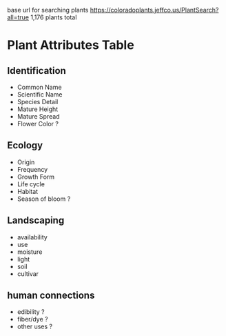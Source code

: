 base url for searching plants https://coloradoplants.jeffco.us/PlantSearch?all=true
1,176 plants total


# Plant Attributes Table

## Identification
- Common Name
- Scientific Name
- Species Detail
- Mature Height
- Mature Spread
- Flower Color ?

## Ecology
- Origin 
- Frequency
- Growth Form
- Life cycle
- Habitat
- Season of bloom ?

## Landscaping
- availability
- use
- moisture
- light
- soil
- cultivar

## human connections
- edibility ?
- fiber/dye ?
- other uses ?